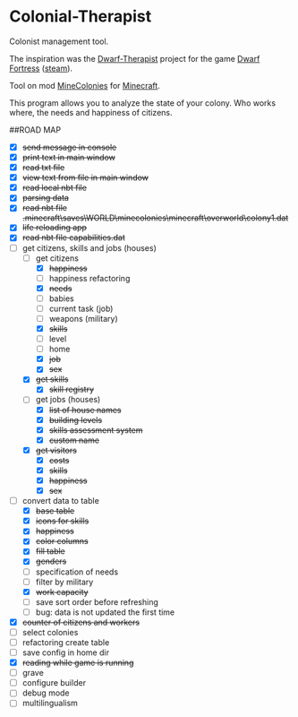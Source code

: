 # Colonial-Therapist

Colonist management tool.

The inspiration was the [Dwarf-Therapist](https://github.com/Dwarf-Therapist/Dwarf-Therapist) project for the game [Dwarf Fortress](http://www.bay12games.com/dwarves/) ([steam](https://store.steampowered.com/app/975370/Dwarf_Fortress/)).

Tool on mod [MineColonies](https://minecolonies.com/) for [Minecraft](https://www.minecraft.net/).

This program allows you to analyze the state of your colony. Who works where, the needs and happiness of citizens.

##ROAD MAP

- [x] ~~send message in console~~
- [x] ~~print text in main window~~
- [x] ~~read txt file~~
- [x] ~~view text from file in main window~~
- [x] ~~read local nbt file~~
- [x] ~~parsing data~~
- [x] ~~read nbt file .minecraft\saves\WORLD\minecolonies\minecraft\overworld\colony1.dat~~
- [x] ~~life reloading app~~
- [x] ~~read nbt file capabilities.dat~~
- [ ] get citizens, skills and jobs (houses)
  - [ ] get citizens
    - [x] ~~happiness~~
    - [ ] happiness refactoring
    - [x] ~~needs~~
    - [ ] babies
    - [ ] current task (job)
    - [ ] weapons (military)
    - [x] ~~skills~~
    - [ ] level
    - [ ] home
    - [x] ~~job~~
    - [x] ~~sex~~
  - [x] ~~get skills~~
    - [x] ~~skill registry~~
  - [ ] get jobs (houses)
    - [x] ~~list of house names~~
    - [x] ~~building levels~~
    - [x] ~~skills assessment system~~
    - [x] ~~custom name~~
  - [x] ~~get visitors~~
    - [x] ~~costs~~
    - [x] ~~skills~~
    - [x] ~~happiness~~
    - [x] ~~sex~~
- [ ] convert data to table
  - [x] ~~base table~~
  - [x] ~~icons for skills~~
  - [x] ~~happiness~~
  - [x] ~~color columns~~
  - [x] ~~fill table~~
  - [x] ~~genders~~
  - [ ] specification of needs
  - [ ] filter by military
  - [x] ~~work capacity~~ 
  - [ ] save sort order before refreshing
  - [ ] bug: data is not updated the first time
- [x] ~~counter of citizens and workers~~
- [ ] select colonies
- [ ] refactoring create table
- [ ] save config in home dir
- [x] ~~reading while game is running~~
- [ ] grave
- [ ] configure builder
- [ ] debug mode
- [ ] multilingualism